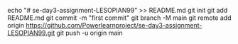 echo "# se-day3-assignment-LESOPIAN99" >> README.md
git init
git add README.md
git commit -m "first commit"
git branch -M main
git remote add origin https://github.com/Powerlearnproject/se-day3-assignment-LESOPIAN99.git
git push -u origin main
